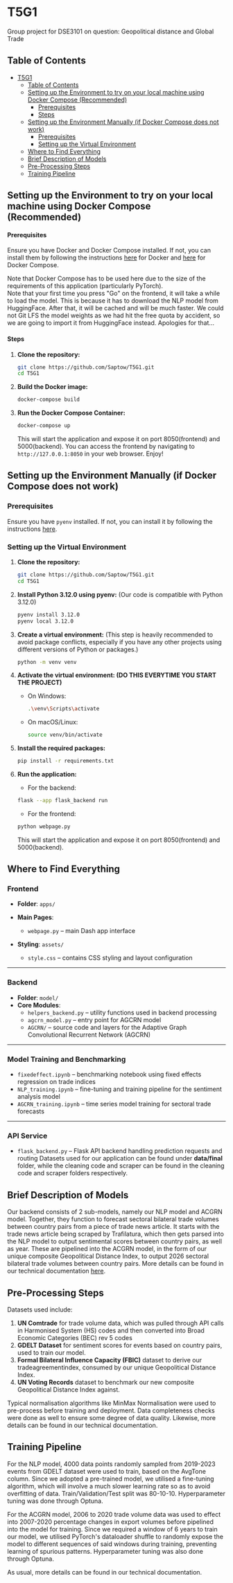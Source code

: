 # T5G1
Group project for DSE3101 on question: Geopolitical distance and Global Trade

## Table of Contents
- [T5G1](#t5g1)
  - [Table of Contents](#table-of-contents)
  - [Setting up the Environment to try on your local machine using Docker Compose (Recommended)](#setting-up-the-environment-to-try-on-your-local-machine-using-docker-compose-recommended)
    - [Prerequisites](#prerequisites)
    - [Steps](#steps)
  - [Setting up the Environment Manually (if Docker Compose does not work)](#setting-up-the-environment-manually-if-docker-compose-does-not-work)
    - [Prerequisites](#prerequisites-1)
    - [Setting up the Virtual Environment](#setting-up-the-virtual-environment)
  - [Where to Find Everything](#where-to-find-everything)
  - [Brief Description of Models](#brief-description-of-models)
  - [Pre-Processing Steps](#pre-processing-steps)
  - [Training Pipeline](#training-pipelines)


## Setting up the Environment to try on your local machine using Docker Compose (Recommended)
#### Prerequisites

Ensure you have Docker and Docker Compose installed. If not, you can install them by following the instructions [here](https://docs.docker.com/get-docker/) for Docker and [here](https://docs.docker.com/compose/install/) for Docker Compose. </br>

Note that Docker Compose has to be used here due to the size of the requirements of this application (particularly PyTorch). </br>
Note that your first time you press "Go" on the frontend, it will take a while to load the model. This is because it has to download the NLP model from HuggingFace. After that, it will be cached and will be much faster. We could not Git LFS the model weights as we had hit the free quota by accident, so we are going to import it from HuggingFace instead. Apologies for that...

#### Steps
1. **Clone the repository:**
    ```sh
    git clone https://github.com/Saptow/T5G1.git
    cd T5G1
    ```

2. **Build the Docker image:**
    ```sh
    docker-compose build
    ```

3. **Run the Docker Compose Container:**
    ```sh
    docker-compose up
    ```
    This will start the application and expose it on port 8050(frontend) and 5000(backend).
    You can access the frontend by navigating to `http://127.0.0.1:8050` in your web browser. Enjoy!



## Setting up the Environment Manually (if Docker Compose does not work)
### Prerequisites
Ensure you have `pyenv` installed. If not, you can install it by following the instructions [here](https://github.com/pyenv/pyenv#installation).

### Setting up the Virtual Environment

1. **Clone the repository:**
    ```sh
    git clone https://github.com/Saptow/T5G1.git
    cd T5G1

2. **Install Python 3.12.0 using pyenv:** (Our code is compatible with Python 3.12.0)
    ```sh
    pyenv install 3.12.0
    pyenv local 3.12.0
    ```

3. **Create a virtual environment:** (This step is heavily recommended to avoid package conflicts, especially if you have any other projects using different versions of Python or packages.)
    ```sh
    python -m venv venv
    ```

4. **Activate the virtual environment: (DO THIS EVERYTIME YOU START THE PROJECT)**
    - On Windows:
        ```sh
        .\venv\Scripts\activate
        ```
    - On macOS/Linux:
        ```sh
        source venv/bin/activate
        ```

5. **Install the required packages:**
    ```sh
    pip install -r requirements.txt
    ```

6. **Run the application:**

    - For the backend:
    ```sh
    flask --app flask_backend run
    ```

    - For the frontend:
    ```sh
    python webpage.py
    ```

    This will start the application and expose it on port 8050(frontend) and 5000(backend).

## Where to Find Everything
### Frontend

- **Folder**: `apps/`
- **Main Pages**:
  - `webpage.py` – main Dash app interface

- **Styling**: `assets/`
  - `style.css` – contains CSS styling and layout configuration

---

### Backend

- **Folder**: `model/`
- **Core Modules**:
  - `helpers_backend.py` – utility functions used in backend processing
  - `agcrn_model.py` – entry point for AGCRN model
  - `AGCRN/` – source code and layers for the Adaptive Graph Convolutional Recurrent Network (AGCRN)

---

### Model Training and Benchmarking

- `fixedeffect.ipynb` – benchmarking notebook using fixed effects regression on trade indices
- `NLP_training.ipynb` – fine-tuning and training pipeline for the sentiment analysis model
- `AGCRN_training.ipynb` – time series model training for sectoral trade forecasts

---

### API Service

- `flask_backend.py` – Flask API backend handling prediction requests and routing
Datasets used for our application can be found under **data/final** folder, while the cleaning code and scraper can be found in the cleaning code and scraper folders respectively. 
## Brief Description of Models
Our backend consists of 2 sub-models, namely our NLP model and ACGRN model. Together, they function to forecast sectoral bilateral trade volumes between country pairs from a piece of trade news article. 
It starts with the trade news article being scraped by Trafilatura, which then gets parsed into the NLP model to output sentimental scores between country pairs, as well as year. These are pipelined into the ACGRN model, in the form of our unique composite Geopolitical Distance Index, to output 2026 sectoral bilateral trade volumes between country pairs. More details can be found in our technical documentation [here]().

## Pre-Processing Steps
Datasets used include:
1. **UN Comtrade** for trade volume data, which was pulled through API calls in Harmonised System (HS) codes and then converted into Broad Economic Categories (BEC) rev 5 codes
2. **GDELT Dataset** for sentiment scores for events based on country pairs, used to train our model.
3. **Formal Bilateral Influence Capacity (FBIC)** dataset to derive our tradeagreementindex, consumed by our unique Geopolitical Distance Index. 
4. **UN Voting Records** dataset to benchmark our new composite Geopolitical Distance Index against.

Typical normalisation algorithms like MinMax Normalisation were used to pre-process before training and deployment. Data completeness checks were done as well to ensure some degree of data quality. Likewise, more details can be found in our technical documentation. 

## Training Pipeline
For the NLP model, 4000 data points randomly sampled from 2019-2023 events from GDELT dataset were used to train, based on the AvgTone column. Since we adopted a pre-trained model, we utilised a fine-tuning algorithm, which will involve a much slower learning rate so as to avoid overfitting of data. Train/Validation/Test split was 80-10-10. Hyperparameter tuning was done through Optuna.

For the ACGRN model, 2006 to 2020 trade volume data was used to effect into 2007-2020 percentage changes in export volumes before pipelined into the model for training. Since we required a window of 6 years to train our model, we utilised PyTorch's dataloader shuffle to randomly expose the model to different sequences of said windows during training, preventing learning of spurious patterns. Hyperparameter tuning was also done through Optuna. 

As usual, more details can be found in our technical documentation.